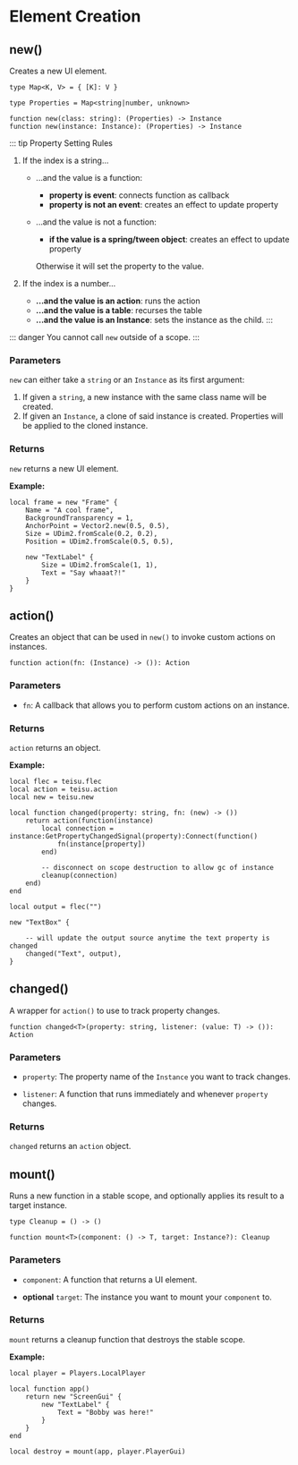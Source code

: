 # Element Creation

## new()

Creates a new UI element.

```luau
type Map<K, V> = { [K]: V }

type Properties = Map<string|number, unknown>

function new(class: string): (Properties) -> Instance
function new(instance: Instance): (Properties) -> Instance
```

::: tip Property Setting Rules

1. If the index is a string...

   -   ...and the value is a function:
        -  **property is event**: connects function as callback
        -  **property is not an event**: creates an effect to update property
    
   -   ...and the value is not a function:
        -  **if the value is a spring/tween object**: creates an effect to update property

        Otherwise it will set the property to the value.

2. If the index is a number...

    -   **...and the value is an action**: runs the action
    -   **...and the value is a table**: recurses the table
    -   **...and the value is an Instance**: sets the instance as the child.
:::

::: danger
You cannot call `new` outside of a scope.
:::

### Parameters

`new` can either take a `string` or an `Instance` as its first argument:

1. If given a `string`, a new instance with the same class name will be created.
2. If given an `Instance`, a clone of said instance is created. Properties will be applied to the cloned instance.

### Returns

`new` returns a new UI element.

**Example:**

```luau
local frame = new "Frame" {
    Name = "A cool frame",
    BackgroundTransparency = 1,
    AnchorPoint = Vector2.new(0.5, 0.5),
    Size = UDim2.fromScale(0.2, 0.2),
    Position = UDim2.fromScale(0.5, 0.5),

    new "TextLabel" {
        Size = UDim2.fromScale(1, 1),
        Text = "Say whaaat?!"
    }
}
```


## action()

Creates an object that can be used in `new()` to invoke custom actions on instances.

```luau
function action(fn: (Instance) -> ()): Action
```

### Parameters

-   `fn`: A callback that allows you to perform custom actions on an instance.


### Returns

`action` returns an object.

**Example:**

```luau
local flec = teisu.flec
local action = teisu.action
local new = teisu.new

local function changed(property: string, fn: (new) -> ())
    return action(function(instance)
        local connection = instance:GetPropertyChangedSignal(property):Connect(function()
            fn(instance[property])
        end)

        -- disconnect on scope destruction to allow gc of instance
        cleanup(connection)
    end)
end

local output = flec("")

new "TextBox" {

    -- will update the output source anytime the text property is changed
    changed("Text", output),
}
```

## changed()

A wrapper for `action()` to use to track property changes.

```luau
function changed<T>(property: string, listener: (value: T) -> ()): Action
```

### Parameters

-   `property`: The property name of the `Instance` you want to track changes.

-   `listener`: A function that runs immediately and whenever `property` changes.

### Returns

`changed` returns an `action` object.


## mount()

Runs a new function in a stable scope, and optionally applies its result to a target instance.

```luau
type Cleanup = () -> ()

function mount<T>(component: () -> T, target: Instance?): Cleanup
```

### Parameters

-   `component`: A function that returns a UI element.

-  **optional**  `target`: The instance you want to mount your `component` to.

### Returns

`mount` returns a cleanup function that destroys the stable scope.


**Example:**

```luau
local player = Players.LocalPlayer

local function app()
    return new "ScreenGui" {
        new "TextLabel" {
            Text = "Bobby was here!"
        }
    }
end

local destroy = mount(app, player.PlayerGui)
```